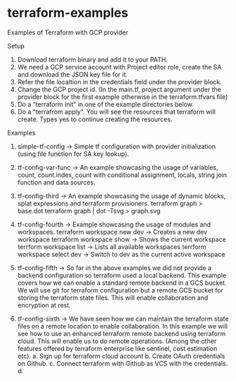 # terraform-examples
Examples of Terraform with GCP provider

Setup
1. Download terraform binary and add it to your PATH.
2. We need a GCP service account with Project editor role, create the SA and download the JSON key file for it.
3. Refer the file localtion in the credentials field under the provider block.
4. Change the GCP project id. (In the main.tf, project argument under the provider block for the first example otherwise in the terraform.tfvars file)
4. Do a "terraform init" in one of the example directories below.
5. Do a "terrafrom apply". You will see the resources that terraform will create. Types yes to continue creating the resources.


Examples
1. simple-tf-config -> Simple tf configuration with provider initialization (using file function for SA key lookup).
2. tf-config-var-func -> An example showcasing the usage of variables, count, count.index, count with conditional assignment, locals, string join function and data sources.
3. tf-config-third -> An example showcasing the usage of dynamic blocks, splat expressions and terraform provisioners.
		terraform graph > base.dot
		terraform graph | dot -Tsvg >  graph.svg
4. tf-config-fourth -> Example showcasing the usage of modules and workspaces.
		terraform workspace new dev -> Creates a new dev workspace
		terraform workspace show -> Shows the current workspace
		terrform workspace list -> Lists all available workspaces
		terrform workspace select dev -> Switch to dev as the current active workspace
5. tf-config-fifth -> So far in the above examples we did not provide a backend configuration so terraform used a local backend. This example covers how we can enable a standard remote backend in a GCS bucket. We will use git for terraform configuration but a remote GCS bucket for storing the terraform state files. This will enable collaboration and encryption at rest.

6. tf-config-sixth -> We have seen how we can maintain the terraform state files on a remote location to enable collaboration. In this example we will see how to use an enhanced terraform remote backend using terraform cloud. This will enable us to do remote operations. (Among the other features offered by terraform enterprise like sentinel, cost estimation etc).
	a. Sign up for terraform cloud account
	b. Create OAuth credentials on Github.
	c. Connect terraform with Github as VCS with the credentials.
	d.

